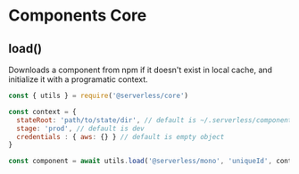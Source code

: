 # Components Core

## load()
Downloads a component from npm if it doesn't exist in local cache, and initialize it with a programatic context.
```js
const { utils } = require('@serverless/core')

const context = {
  stateRoot: 'path/to/state/dir', // default is ~/.serverless/components/state
  stage: 'prod', // default is dev
  credentials : { aws: {} } // default is empty object
}

const component = await utils.load('@serverless/mono', 'uniqueId', context)
```
